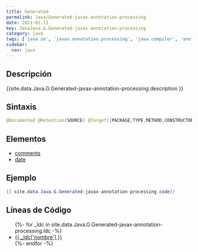 ```yaml
---
title: Generated
permalink: Java/Generated-javax-annotation-processing
date: 2021-01-11
key: JavaJava.G.Generated-javax-annotation-processing
category: java
tags: ['java se', 'javax.annotation.processing', 'java.compiler', 'anotacion java', 'Java 9']
sidebar: 
  nav: java
---
```


## Descripción
{{site.data.Java.G.Generated-javax-annotation-processing.description }}

## Sintaxis
~~~java
@Documented @Retention(SOURCE) @Target({PACKAGE,TYPE,METHOD,CONSTRUCTOR,FIELD,LOCAL_VARIABLE,PARAMETER}) public @interface Generated
~~~

## Elementos
* [comments](/Java/Generated-javax-annotation-processing/comments)
* [date](/Java/Generated-javax-annotation-processing/date)

## Ejemplo
~~~java
{{ site.data.Java.G.Generated-javax-annotation-processing.code}}
~~~

## Líneas de Código
<ul>
{%- for _ldc in site.data.Java.G.Generated-javax-annotation-processing.ldc -%}
   <li>
       <a href="{{_ldc['url'] }}">{{ _ldc['nombre'] }}</a>
   </li>
{%- endfor -%}
</ul>
